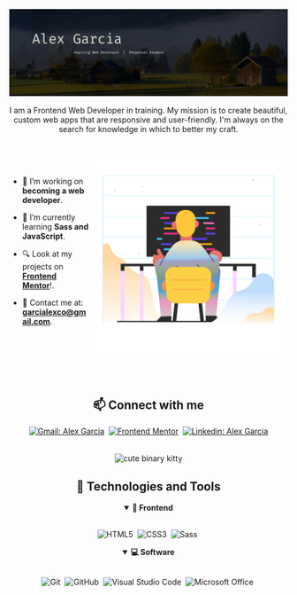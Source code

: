 <!-- Banner -->
<img src="assets/github_banner.jpg" alt="garcialexco banner">

<p align="center">
  I am a Frontend Web Developer in training. My mission is to create beautiful, custom web apps that are responsive and user-friendly. I'm always on the search for knowledge in which to better my craft.
</p>

##

<br>

<!-- Illustration by Oleg Shcherba from Ouch! -->
<img align="right" src="assets/programming.gif" alt="programming gif" width="360px">

<br>

- 🔭 I’m working on **becoming a web developer**.

- 📌 I’m currently learning **Sass and JavaScript**.

- 🔍 Look at my projects on [**Frontend Mentor**](https://www.frontendmentor.io/profile/garcialexco)!.

- 📧 Contact me at: **garcialexco@gmail.com**.

<br>
<br>
<br>
<br>
<br>


<h2 align="center">📫 Connect with me</h2>

<div align = "center">
    
[![Gmail: Alex Garcia](https://img.shields.io/badge/-gmail-red?style=for-the-badge&logo=Gmail&logoColor=white&link=mailto:garcialexco@gmail.com)](mailto:garcialexco@gmail.com)&nbsp;
[![Frontend Mentor](https://img.shields.io/badge/-Frontend%20Mentor-5F3DC4?style=for-the-badge&logo=FrontendMentor&logoColor=white&link=https://https://www.frontendmentor.io/profile/garcialexco)](https://www.frontendmentor.io/profile/garcialexco)&nbsp;
[![Linkedin: Alex Garcia](https://img.shields.io/badge/-linkedin-blue?style=for-the-badge&logo=Linkedin&logoColor=white&link=https://www.linkedin.com/in/alex-garcia-8902b1142/)](https://www.linkedin.com/in/alex-garcia-8902b1142/)
  
</div>

<div align = "center">

<br>

<img align="center" src="assets/1010cat.gif" alt="cute binary kitty" width="200px">

<br>

<h2 align="center">🧰 Technologies and Tools</h2>

<details open>
<summary><b>🎨 Frontend</b></summary>
<br>
  
![HTML5](https://img.shields.io/badge/-HTML5-E34F26?style=for-the-badge&logo=html5&logoColor=white)&nbsp;
![CSS3](https://img.shields.io/badge/-CSS3-1572B6?style=for-the-badge&logo=css3)&nbsp;
![Sass](https://img.shields.io/badge/-Sass-CC6699?style=for-the-badge&logo=sass&logoColor=white)&nbsp;
</details>

<details open>
<summary><b>💻 Software</b></summary>
<br>

![Git](https://img.shields.io/badge/-Git-F05032?style=for-the-badge&logo=git&logoColor=white)&nbsp;
![GitHub](https://img.shields.io/badge/-GitHub-181717?style=for-the-badge&logo=github)&nbsp;
![Visual Studio Code](https://img.shields.io/badge/-VSCODE-007ACC?style=for-the-badge&&logo=visual-studio-code&logoColor=white)&nbsp;
![Microsoft Office](https://img.shields.io/badge/-MS%20Office-D83B01?style=for-the-badge&logo=microsoft-office&logoColor=white)&nbsp;
</details>

</div>
